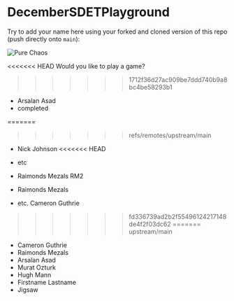 # DecemberSDETPlayground

Try to add your name here using your forked and cloned version of this repo (push directly onto `main`):

![Pure Chaos](https://imgur.com/TxHp9NU.png)

<<<<<<< HEAD
Would you like to play a game? 

>>>>>>> 1712f36d27ac909be7ddd740b9a8bc4be58293b1
- Arsalan Asad
- completed

=======
>>>>>>> refs/remotes/upstream/main
- Nick Johnson
<<<<<<< HEAD

- etc
- Raimonds Mezals RM2
- Raimonds Mezals


- etc.
Cameron Guthrie



>>>>>>> fd336739ad2b2f55496124217148de4f2f03dc62
=======
>>>>>>> upstream/main
- Cameron Guthrie
- Raimonds Mezals
- Arsalan Asad
- Murat Ozturk
- Hugh Mann
- Firstname Lastname
- Jigsaw
